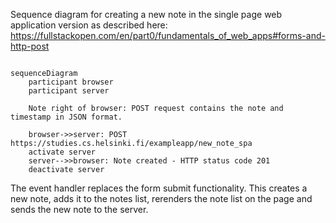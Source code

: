 Sequence diagram for creating a new note in  the single page web application version as described here: https://fullstackopen.com/en/part0/fundamentals_of_web_apps#forms-and-http-post

```mermaid

sequenceDiagram
    participant browser
    participant server

    Note right of browser: POST request contains the note and timestamp in JSON format.

    browser->>server: POST https://studies.cs.helsinki.fi/exampleapp/new_note_spa
    activate server
    server-->>browser: Note created - HTTP status code 201
    deactivate server
```

The event handler replaces the form submit functionality.  This creates a new note, adds it to the notes list, rerenders the note list on the page and sends the new note to the server.
